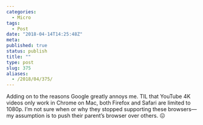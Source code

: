 ```yaml
---
categories:
  - Micro
tags:
  - Post
date: "2018-04-14T14:25:48Z"
meta:
published: true
status: publish
title: ""
type: post
slug: 375
aliases:
  - /2018/04/375/
---
```

<p>Adding on to the reasons Google greatly annoys me. TIL that YouTube 4K videos only work in Chrome on Mac, both Firefox and Safari are limited to 1080p. I’m not sure when or why they stopped supporting these browsers—my assumption is to push their parent’s browser over others. 😖</p>
